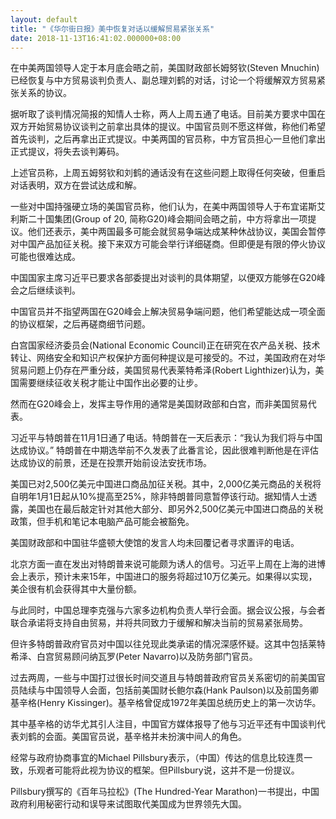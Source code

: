 ```yaml
---
layout: default
title: "《华尔街日报》美中恢复对话以缓解贸易紧张关系"
date: 2018-11-13T16:41:02.000000+08:00
---
```


在中美两国领导人定于本月底会晤之前，美国财政部长姆努钦(Steven Mnuchin)已经恢复与中方贸易谈判负责人、副总理刘鹤的对话，讨论一个将缓解双方贸易紧张关系的协议。

据听取了谈判情况简报的知情人士称，两人上周五通了电话。目前美方要求中国在双方开始贸易协议谈判之前拿出具体的提议。中国官员则不愿这样做，称他们希望首先谈判，之后再拿出正式提议。中美两国的官员称，中方官员担心一旦他们拿出正式提议，将失去谈判筹码。

上述官员称，上周五姆努钦和刘鹤的通话没有在这些问题上取得任何突破，但重启对话表明，双方在尝试达成和解。

一些对中国持强硬立场的美国官员称，他们认为，在美中两国领导人于布宜诺斯艾利斯二十国集团(Group of 20, 简称G20)峰会期间会晤之前，中方将拿出一项提议。他们还表示，美中两国最多可能会就贸易争端达成某种休战协议，美国会暂停对中国产品加征关税。接下来双方可能会举行详细磋商。但即便是有限的停火协议可能也很难达成。

中国国家主席习近平已要求各部委提出对谈判的具体期望，以便双方能够在G20峰会之后继续谈判。

中国官员并不指望两国在G20峰会上解决贸易争端问题，他们希望能达成一项全面的协议框架，之后再磋商细节问题。

白宫国家经济委员会(National Economic Council)正在研究在农产品关税、技术转让、网络安全和知识产权保护方面何种提议是可接受的。不过，美国政府在对华贸易问题上仍存在严重分歧，美国贸易代表莱特希泽(Robert Lighthizer)认为，美国需要继续征收关税才能让中国作出必要的让步。

然而在G20峰会上，发挥主导作用的通常是美国财政部和白宫，而非美国贸易代表。

习近平与特朗普在11月1日通了电话。特朗普在一天后表示：“我认为我们将与中国达成协议。” 特朗普在中期选举前不久发表了此番言论，因此很难判断他是在评估达成协议的前景，还是在投票开始前设法安抚市场。

美国已对2,500亿美元中国进口商品加征关税。其中，2,000亿美元商品的关税将自明年1月1日起从10%提高至25%，除非特朗普同意暂停该行动。据知情人士透露，美国也在最后敲定针对其他大部分、即另外2,500亿美元中国进口商品的关税政策，但手机和笔记本电脑产品可能会被豁免。

美国财政部和中国驻华盛顿大使馆的发言人均未回覆记者寻求置评的电话。

北京方面一直在发出对特朗普来说可能颇为诱人的信号。习近平上周在上海的进博会上表示，预计未来15年，中国进口的服务将超过10万亿美元。如果得以实现，美企很有机会获得其中大量份额。

与此同时，中国总理李克强与六家多边机构负责人举行会面。据会议公报，与会者联合承诺将支持自由贸易，并将共同致力于缓解和解决当前的贸易紧张局势。

但许多特朗普政府官员对中国以往兑现此类承诺的情况深感怀疑。这其中包括莱特希泽、白宫贸易顾问纳瓦罗(Peter Navarro)以及防务部门官员。

过去两周，一些与中国打过很长时间交道且与特朗普政府官员关系密切的前美国官员陆续与中国领导人会面，包括前美国财长鲍尔森(Hank Paulson)以及前国务卿基辛格(Henry Kissinger)。基辛格曾促成1972年美国总统历史上的第一次访华。

其中基辛格的访华尤其引人注目，中国官方媒体报导了他与习近平还有中国谈判代表刘鹤的会面。美国官员说，基辛格并未扮演中间人的角色。

经常与政府协商事宜的Michael Pillsbury表示，（中国）传达的信息比较连贯一致，乐观者可能将此视为协议的框架。但Pillsbury说，这并不是一份提议。

Pillsbury撰写的《百年马拉松》(The Hundred-Year Marathon)一书提出，中国政府利用秘密行动和误导来试图取代美国成为世界领先大国。

